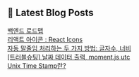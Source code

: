 

## 💌 Latest Blog Posts

<a href=https://yesolz.tistory.com/entry/%EB%B0%B1%EC%97%94%EB%93%9C-%EB%A1%9C%EB%93%9C%EB%A7%B5>백엔드 로드맵</a></br><a href=https://yesolz.tistory.com/entry/%EB%A6%AC%EC%95%A1%ED%8A%B8-%EC%95%84%EC%9D%B4%EC%BD%98-React-Icons>리액트 아이콘 : React Icons</a></br><a href=https://yesolz.tistory.com/entry/%EC%9E%90%EB%8F%99-%EB%A7%90%EC%A4%84%EC%9E%84-%EC%B2%98%EB%A6%AC%ED%95%98%EB%8A%94-%EB%91%90-%EA%B0%80%EC%A7%80-%EB%B0%A9%EB%B2%95-%EA%B8%80%EC%9E%90%EC%88%98-%EB%84%88%EB%B9%84>자동 말줄임 처리하는 두 가지 방법: 글자수, 너비</a></br><a href=https://yesolz.tistory.com/entry/%ED%8A%B8%EB%9F%AC%EB%B8%94%EC%8A%88%ED%8C%85-%EB%82%A0%EC%A7%9C-%EB%8D%B0%EC%9D%B4%ED%84%B0-%EC%B6%9C%EB%A0%A5-momentjs-utc>[트러블슈팅] 날짜 데이터 출력, moment.js utc</a></br><a href=https://yesolz.tistory.com/entry/Unix-Time-Stamp%EB%9E%80>Unix Time Stamp란?</a></br>